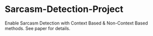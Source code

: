 # Sarcasm-Detection-Project
Enable Sarcasm Detection with Context Based &amp; Non-Context Based methods.
See paper for details.
